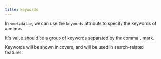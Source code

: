 ```yaml
---
title: keywords
---
```


In `<metadata>`, we can use the `keywords` attribute to specify the keywords of a mimor.

It's value should be a group of keywords separated by the comma `,` mark.

Keywords will be shown in covers,
and will be used in search-related features.
